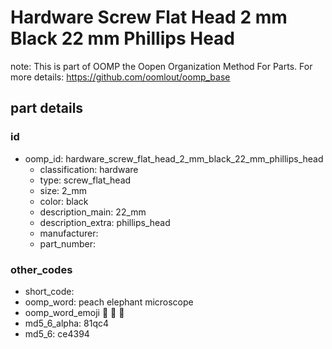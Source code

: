 # Hardware Screw Flat Head 2 mm Black 22 mm Phillips Head  

note: This is part of OOMP the Oopen Organization Method For Parts. For more details: https://github.com/oomlout/oomp_base

##  part details





### id
* oomp_id: hardware_screw_flat_head_2_mm_black_22_mm_phillips_head
  * classification: hardware
  * type: screw_flat_head
  * size: 2_mm
  * color: black
  * description_main: 22_mm
  * description_extra: phillips_head
  * manufacturer: 
  * part_number: 

### other_codes
* short_code: 
* oomp_word: peach elephant microscope
* oomp_word_emoji :peach: :elephant: :microscope:
* md5_6_alpha: 81qc4
* md5_6: ce4394